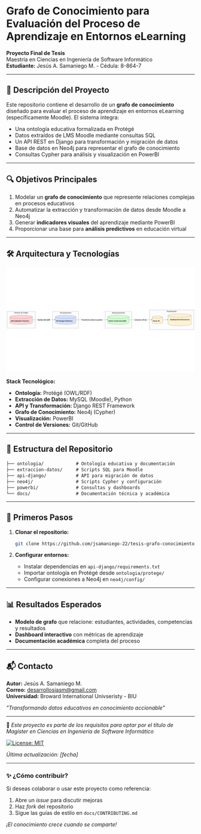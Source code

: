 # Grafo de Conocimiento para Evaluación del Proceso de Aprendizaje en Entornos eLearning

**Proyecto Final de Tesis**  
Maestría en Ciencias en Ingeniería de Software Informático  
**Estudiante:** Jesús A. Samaniego M. - Cédula: 8-864-7  

---

## 🚀 Descripción del Proyecto

Este repositorio contiene el desarrollo de un **grafo de conocimiento** diseñado para evaluar el proceso de aprendizaje en entornos eLearning (específicamente Moodle). El sistema integra:

- Una ontología educativa formalizada en Protégé
- Datos extraídos de LMS Moodle mediante consultas SQL
- Un API REST en Django para transformación y migración de datos
- Base de datos en Neo4j para representar el grafo de conocimiento
- Consultas Cypher para análisis y visualización en PowerBI

---

## 🔍 Objetivos Principales

1. Modelar un **grafo de conocimiento** que represente relaciones complejas en procesos educativos
2. Automatizar la extracción y transformación de datos desde Moodle a Neo4j
3. Generar **indicadores visuales** del aprendizaje mediante PowerBI
4. Proporcionar una base para **análisis predictivos** en educación virtual

---

## 🛠️ Arquitectura y Tecnologías

![Diagrama de Arquitectura](docs/arquitectura/arquitectureDiagram.png)

**Stack Tecnológico:**
- **Ontología:** Protégé (OWL/RDF)
- **Extracción de Datos:** MySQL (Moodle), Python
- **API y Transformación:** Django REST Framework
- **Grafo de Conocimiento:** Neo4j (Cypher)
- **Visualización:** PowerBI
- **Control de Versiones:** Git/GitHub

---

## 📂 Estructura del Repositorio

```
├── ontologia/            # Ontología educativa y documentación
├── extraccion-datos/     # Scripts SQL para Moodle
├── api-django/           # API para migración de datos
├── neo4j/                # Scripts Cypher y configuración
├── powerbi/              # Consultas y dashboards
└── docs/                 # Documentación técnica y académica
```

---

## 🏁 Primeros Pasos

1. **Clonar el repositorio:**
   ```bash
   git clone https://github.com/jsamaniego-22/tesis-grafo-conocimiento.git
   ```

2. **Configurar entornos:**
   - Instalar dependencias en `api-django/requirements.txt`
   - Importar ontología en Protégé desde `ontologia/protege/`
   - Configurar conexiones a Neo4j en `neo4j/config/`

---

## 📊 Resultados Esperados

- **Modelo de grafo** que relacione: estudiantes, actividades, competencias y resultados
- **Dashboard interactivo** con métricas de aprendizaje
- **Documentación académica** completa del proceso

---

## 📬 Contacto

**Autor:** Jesús A. Samaniego M.  
**Correo:** desarrollosjasm@gmail.com  
**Universidad:** Broward International Univseristy  - BIU  

*"Transformando datos educativos en conocimiento accionable"*  

---

🔹 *Este proyecto es parte de los requisitos para optar por el título de Magíster en Ciencias en Ingeniería de Software Informático*  

[![License: MIT](https://img.shields.io/badge/License-MIT-blue.svg)](https://opensource.org/licenses/MIT)  

*Última actualización: [fecha]*  

---

### ✨ ¿Cómo contribuir?

Si deseas colaborar o usar este proyecto como referencia:
1. Abre un *issue* para discutir mejoras
2. Haz *fork* del repositorio
3. Sigue las guías de estilo en `docs/CONTRIBUTING.md`

*¡El conocimiento crece cuando se comparte!*